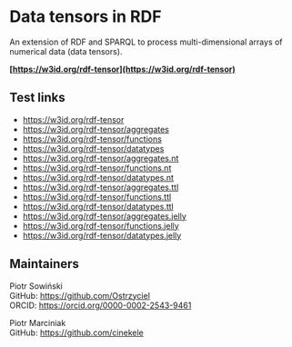 # Data tensors in RDF

An extension of RDF and SPARQL to process multi-dimensional arrays of numerical data (data tensors).

**[https://w3id.org/rdf-tensor](https://w3id.org/rdf-tensor)**

## Test links

- https://w3id.org/rdf-tensor
- https://w3id.org/rdf-tensor/aggregates
- https://w3id.org/rdf-tensor/functions
- https://w3id.org/rdf-tensor/datatypes
- https://w3id.org/rdf-tensor/aggregates.nt
- https://w3id.org/rdf-tensor/functions.nt
- https://w3id.org/rdf-tensor/datatypes.nt
- https://w3id.org/rdf-tensor/aggregates.ttl
- https://w3id.org/rdf-tensor/functions.ttl
- https://w3id.org/rdf-tensor/datatypes.ttl
- https://w3id.org/rdf-tensor/aggregates.jelly
- https://w3id.org/rdf-tensor/functions.jelly
- https://w3id.org/rdf-tensor/datatypes.jelly

## Maintainers

Piotr Sowiński \
GitHub: https://github.com/Ostrzyciel \
ORCID: https://orcid.org/0000-0002-2543-9461

Piotr Marciniak \
GitHub: https://github.com/cinekele
